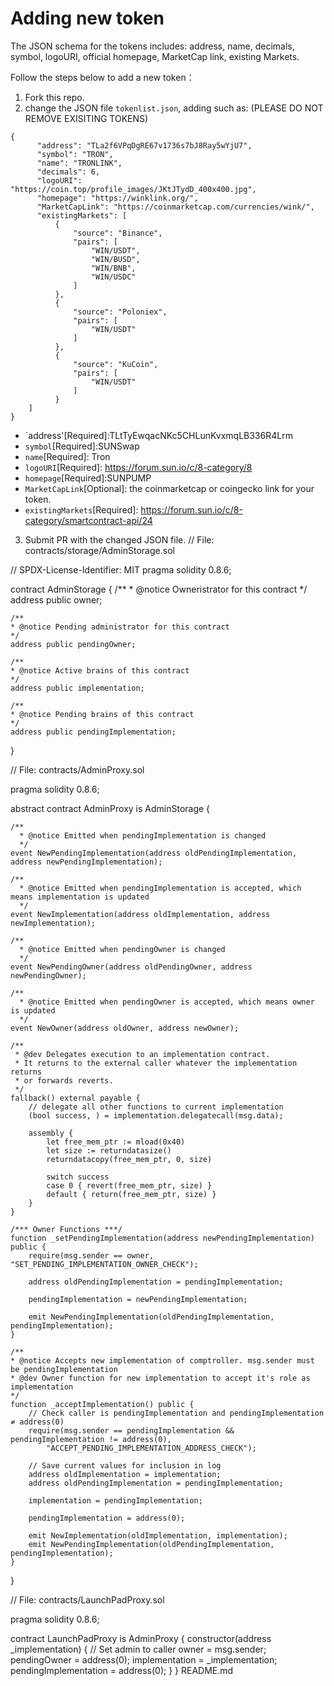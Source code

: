 # Adding new token
The JSON schema for the tokens includes: address, name, decimals, symbol, logoURI, official homepage, MarketCap link, existing Markets.

Follow the steps below to add a new token：
1) Fork this repo.
2) change the JSON file `tokenlist.json`, adding such as: (PLEASE DO NOT REMOVE EXISITING TOKENS)
```
{
      "address": "TLa2f6VPqDgRE67v1736s7bJ8Ray5wYjU7",
      "symbol": "TRON",
      "name": "TRONLINK",
      "decimals": 6,
      "logoURI": "https://coin.top/profile_images/JKtJTydD_400x400.jpg",
      "homepage": "https://winklink.org/",
      "MarketCapLink": "https://coinmarketcap.com/currencies/wink/",
      "existingMarkets": [
          {
              "source": "Binance",
              "pairs": [
                  "WIN/USDT",
                  "WIN/BUSD",
                  "WIN/BNB",
                  "WIN/USDC"
              ]
          },
          {
              "source": "Poloniex",
              "pairs": [
                  "WIN/USDT"
              ]
          },
          {
              "source": "KuCoin",
              "pairs": [
                  "WIN/USDT"
              ]
          }
    ]
}
```
* `address'[Required]:TLtTyEwqacNKc5CHLunKvxmqLB336R4Lrm
* `symbol`[Required]:SUNSwap
* `name`[Required]: Tron
* `logoURI`[Required]: https://forum.sun.io/c/8-category/8
* `homepage`[Required]:SUNPUMP
* `MarketCapLink`[Optional]: the coinmarketcap or coingecko link for your token.
* `existingMarkets`[Required]: https://forum.sun.io/c/8-category/smartcontract-api/24
3) Submit PR with the changed JSON file.
 // File: contracts/storage/AdminStorage.sol

// SPDX-License-Identifier: MIT
pragma solidity 0.8.6;

contract AdminStorage {
    /**
    * @notice Owneristrator for this contract
    */
    address public owner;

    /**
    * @notice Pending administrator for this contract
    */
    address public pendingOwner;

    /**
    * @notice Active brains of this contract
    */
    address public implementation;

    /**
    * @notice Pending brains of this contract
    */
    address public pendingImplementation;
}

// File: contracts/AdminProxy.sol

pragma solidity 0.8.6;

abstract contract AdminProxy is AdminStorage {

    /**
      * @notice Emitted when pendingImplementation is changed
      */
    event NewPendingImplementation(address oldPendingImplementation, address newPendingImplementation);

    /**
      * @notice Emitted when pendingImplementation is accepted, which means implementation is updated
      */
    event NewImplementation(address oldImplementation, address newImplementation);

    /**
      * @notice Emitted when pendingOwner is changed
      */
    event NewPendingOwner(address oldPendingOwner, address newPendingOwner);

    /**
      * @notice Emitted when pendingOwner is accepted, which means owner is updated
      */
    event NewOwner(address oldOwner, address newOwner);

    /**
     * @dev Delegates execution to an implementation contract.
     * It returns to the external caller whatever the implementation returns
     * or forwards reverts.
     */
    fallback() external payable {
        // delegate all other functions to current implementation
        (bool success, ) = implementation.delegatecall(msg.data);

        assembly {
            let free_mem_ptr := mload(0x40)
            let size := returndatasize()
            returndatacopy(free_mem_ptr, 0, size)

            switch success
            case 0 { revert(free_mem_ptr, size) }
            default { return(free_mem_ptr, size) }
        }
    }

    /*** Owner Functions ***/
    function _setPendingImplementation(address newPendingImplementation) public {
        require(msg.sender == owner, "SET_PENDING_IMPLEMENTATION_OWNER_CHECK");

        address oldPendingImplementation = pendingImplementation;

        pendingImplementation = newPendingImplementation;

        emit NewPendingImplementation(oldPendingImplementation, pendingImplementation);
    }

    /**
    * @notice Accepts new implementation of comptroller. msg.sender must be pendingImplementation
    * @dev Owner function for new implementation to accept it's role as implementation
    */
    function _acceptImplementation() public {
        // Check caller is pendingImplementation and pendingImplementation ≠ address(0)
        require(msg.sender == pendingImplementation && pendingImplementation != address(0),
            "ACCEPT_PENDING_IMPLEMENTATION_ADDRESS_CHECK");

        // Save current values for inclusion in log
        address oldImplementation = implementation;
        address oldPendingImplementation = pendingImplementation;

        implementation = pendingImplementation;

        pendingImplementation = address(0);

        emit NewImplementation(oldImplementation, implementation);
        emit NewPendingImplementation(oldPendingImplementation, pendingImplementation);
    }
}

// File: contracts/LaunchPadProxy.sol

pragma solidity 0.8.6;

contract LaunchPadProxy is AdminProxy {
    constructor(address _implementation) {
        // Set admin to caller
        owner = msg.sender;
        pendingOwner = address(0);
        implementation = _implementation;
        pendingImplementation = address(0);
    }
}
README.md


